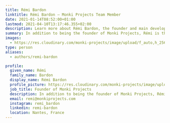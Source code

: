 ```yaml
---
title: Rémi Bardon
linktitle: Rémi Bardon – Monki Projects Team Member
date: 2021-01-14T08:52:00+01:00
lastmod: 2021-04-10T13:17:46.355+02:00
description: Learn more about Rémi Bardon, the founder and main developer of Monki Projects.
summary: In addition to being the founder of Monki Projects, Rémi is the main – and only – developer.
images:
  - https://res.cloudinary.com/monki-projects/image/upload/f_auto,h_256,w_256/v1618053228/website/_default/team/remi-bardon
type: person
aliases:
  - authors/remi-bardon

profile:
  given_name: Rémi
  family_name: Bardon
  display_name: Rémi Bardon
  profile_picture: https://res.cloudinary.com/monki-projects/image/upload/f_auto,h_256,w_256/v1618053228/website/_default/team/remi-bardon
  job_title: Founder of Monki Projects
  description: In addition to being the founder of Monki Projects, Rémi is the main – and only – developer.
  email: remi@monkiprojects.com
  instagram: remi_bardon
  linkedin: remi-bardon
  location: Nantes, France
---
```

